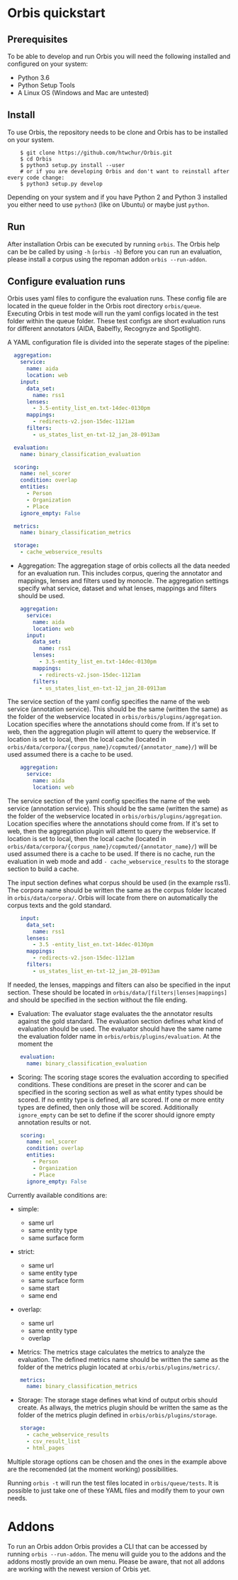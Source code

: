 Orbis quickstart
================

Prerequisites
-------------
To be able to develop and run Orbis you will need the following installed and
configured on your system:
- Python 3.6
- Python Setup Tools
- A Linux OS (Windows and Mac are untested)


Install
-------
To use Orbis, the repository needs to be clone and Orbis has to be installed on your system.

```shell
    $ git clone https://github.com/htwchur/Orbis.git
    $ cd Orbis
    $ python3 setup.py install --user
    # or if you are developing Orbis and don't want to reinstall after every code change:
    $ python3 setup.py develop
```

Depending on your system and if you have Python 2 and Python 3 installed you either need to use ```python3``` (like on Ubuntu) or maybe just ```python```.

Run
---

After installation Orbis can be executed by running ```orbis```. The Orbis help can be be called by using ```-h``` (```orbis -h```)
Before you can run an evaluation, please install a corpus using the repoman addon ```orbis --run-addon```.

Configure evaluation runs
-------------------------
Orbis uses yaml files to configure the evaluation runs. These config file are located in the queue folder in the Orbis root directory ```orbis/queue```.
Executing Orbis in test mode will run the yaml configs located in the test folder within the queue folder. These test configs are short evaluation runs for different annotators (AIDA, Babelfly, Recognyze and Spotlight).

A YAML configuration file is divided into the seperate stages of the pipeline:

```yaml
  aggregation:
    service:
      name: aida
      location: web
    input:
      data_set:
        name: rss1
      lenses:
        - 3.5-entity_list_en.txt-14dec-0130pm
      mappings:
        - redirects-v2.json-15dec-1121am
      filters:
        - us_states_list_en-txt-12_jan_28-0913am

  evaluation:
    name: binary_classification_evaluation

  scoring:
    name: nel_scorer
    condition: overlap
    entities:
      - Person
      - Organization
      - Place
    ignore_empty: False

  metrics:
    name: binary_classification_metrics

  storage:
    - cache_webservice_results
```

- Aggregation: The aggregation stage of orbis collects all the data needed for an evaluation run. This includes corpus, quering the annotator and mappings, lenses and filters used by monocle. The aggregation settings specify what service, dataset and what lenses, mappings and filters should be used.

```yaml
    aggregation:
      service:
        name: aida
        location: web
      input:
        data_set:
          name: rss1
        lenses:
          - 3.5-entity_list_en.txt-14dec-0130pm
        mappings:
          - redirects-v2.json-15dec-1121am
        filters:
          - us_states_list_en-txt-12_jan_28-0913am
```

The service section of the yaml config specifies the name of the web service (annotation service). This should be the same (written the same) as the folder of the webservice located in ```orbis/orbis/plugins/aggregation```.
Location specifies where the annotations should come from. If it's set to web, then the aggregation plugin will attemt to query the webservice. If location is set to local, then the local cache (located in ```orbis/data/corpora/{corpus_name}/copmuted/{annotator_name}/```) will be used assumed there is a cache to be used.

``` yaml
    aggregation:
      service:
        name: aida
        location: web
```

The service section of the yaml config specifies the name of the web service (annotation service). This should be the same (written the same) as the folder of the webservice located in ```orbis/orbis/plugins/aggregation```.
Location specifies where the annotations should come from. If it's set to web, then the aggregation plugin will attemt to query the webservice. If location is set to local, then the local cache (located in ```orbis/data/corpora/{corpus_name}/copmuted/{annotator_name}/```) will be used assumed there is a cache to be used.
If there is no cache, run the evaluation in web mode and add ```- cache_webservice_results``` to the storage section to build a cache.

The input section defines what corpus should be used (in the example rss1). The corpora name should be written the same as the corpus folder located in ```orbis/data/corpora/```.
Orbis will locate from there on automatically the corpus texts and the gold standard.

```yaml
    input:
      data_set:
        name: rss1
      lenses:
        - 3.5 -entity_list_en.txt-14dec-0130pm
      mappings:
        - redirects-v2.json-15dec-1121am
      filters:
        - us_states_list_en-txt-12_jan_28-0913am
```

If needed, the lenses, mappings and filters can also be specified in the input section. These should be located in ```orbis/data/[filters|lenses|mappings]``` and should be specified in the section without the file ending.


- Evaluation: The evaluator stage evaluates the the annotator results against the gold standard. The evaluation section defines what kind of evaluation should be used. The evaluator should have the same name the evaluation folder name in ```orbis/orbis/plugins/evaluation```. At the moment the

```yaml
    evaluation:
      name: binary_classification_evaluation
```

- Scoring: The scoring stage scores the evaluation according to specified conditions. These conditions are preset in the scorer and can be specified in the scoring section as well as what entity types should be scored. If no entity type is defined, all are scored. If one or more entity types are defined, then only those will be scored. Additionally ```ignore_empty``` can be set to define if the scorer should ignore empty annotation results or not.

```yaml
    scoring:
      name: nel_scorer
      condition: overlap
      entities:
        - Person
        - Organization
        - Place
      ignore_empty: False
```

Currently available conditions are:
  - simple:
    - same url
    - same entity type
    - same surface form

  - strict:
    - same url
    - same entity type
    - same surface form
    - same start
    - same end

  - overlap:
    - same url
    - same entity type
    - overlap

- Metrics: The metrics stage calculates the metrics to analyze the evaluation. The defined metrics name should be written the same as the folder of the metrics plugin located at ```orbis/orbis/plugins/metrics/```.

```yaml
    metrics:
      name: binary_classification_metrics
```

- Storage: The storage stage defines what kind of output orbis should create. As allways, the metrics plugin should be written the same as the folder of the metrics plugin defined in ```orbis/orbis/plugins/storage```.

``` yaml
    storage:
      - cache_webservice_results
      - csv_result_list
      - html_pages
```

Multiple storage options can be chosen and the ones in the example above are the recomended (at the moment working) possibilities.

Running ```orbis -t``` will run the test files located in ```orbis/queue/tests```. It is possible to just take one of these YAML files and modify them to your own needs.

Addons
======

To run an Orbis addon Orbis provides a CLI that can be accessed by running ```orbis --run-addon```. The menu will guide you to the addons and the addons mostly provide an own menu. Please be aware, that not all addons are working with the newest version of Orbis yet.
